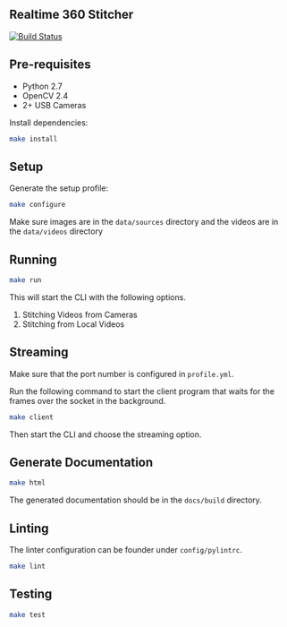 ## Realtime 360 Stitcher
[![Build Status](https://travis-ci.org/dongy7/360ls-stitcher.svg?branch=master)](https://travis-ci.org/dongy7/360ls-stitcher)

## Pre-requisites
- Python 2.7
- OpenCV 2.4
- 2+ USB Cameras

Install dependencies:

```bash
make install
```

## Setup
Generate the setup profile:

```bash
make configure
``` 

Make sure images are in the `data/sources` directory and the videos are in the `data/videos` directory

## Running

```bash
make run
```

This will start the CLI with the following options.

1. Stitching Videos from Cameras
2. Stitching from Local Videos

## Streaming
Make sure that the port number is configured in `profile.yml`.

Run the following command to start the client program that waits
for the frames over the socket in the background.

```bash
make client
```

Then start the CLI and choose the streaming option.

## Generate Documentation

```bash
make html
```
The generated documentation should be in the `docs/build` directory.

## Linting
The linter configuration can be founder under `config/pylintrc`.

```bash
make lint
```

## Testing

```bash
make test
```
